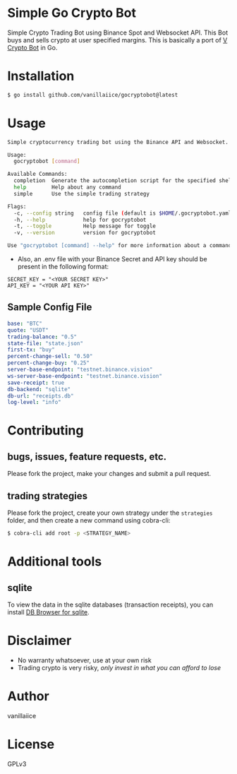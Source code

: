 # Simple Go Crypto Bot

Simple Crypto Trading Bot using Binance Spot and Websocket API.
This Bot buys and sells crypto at user specified margins.
This is basically a port of
[V Crypto Bot](https://github.com/vanillaiice/vcryptobot) in Go.

# Installation

```sh
$ go install github.com/vanillaiice/gocryptobot@latest
```

# Usage

```sh
Simple cryptocurrency trading bot using the Binance API and Websocket.

Usage:
  gocryptobot [command]

Available Commands:
  completion  Generate the autocompletion script for the specified shell
  help        Help about any command
  simple      Use the simple trading strategy

Flags:
  -c, --config string   config file (default is $HOME/.gocryptobot.yaml)
  -h, --help            help for gocryptobot
  -t, --toggle          Help message for toggle
  -v, --version         version for gocryptobot

Use "gocryptobot [command] --help" for more information about a command.
```

- Also, an .env file with your Binance Secret and API key should be present in the following format:

```
SECRET_KEY = "<YOUR SECRET KEY>"
API_KEY = "<YOUR API KEY>"
```
## Sample Config File

```yaml
base: "BTC"
quote: "USDT"
trading-balance: "0.5"
state-file: "state.json"
first-tx: "buy"
percent-change-sell: "0.50"
percent-change-buy: "0.25"
server-base-endpoint: "testnet.binance.vision"
ws-server-base-endpoint: "testnet.binance.vision"
save-receipt: true
db-backend: "sqlite"
db-url: "receipts.db"
log-level: "info"
```

# Contributing

## bugs, issues, feature requests, etc.

Please fork the project, make your changes and submit a pull request.

## trading strategies

Please fork the project, create your own strategy under the `strategies` folder, and then create a new
command using cobra-cli:

```sh
$ cobra-cli add root -p <STRATEGY_NAME>
```

# Additional tools

## sqlite

To view the data in the sqlite databases (transaction receipts), 
you can install [DB Browser for sqlite](https://sqlitebrowser.org/dl/).

# Disclaimer

- No warranty whatsoever, use at your own risk
- Trading crypto is very risky, *only invest in what you can afford to lose*

# Author

vanillaiice

# License

GPLv3
